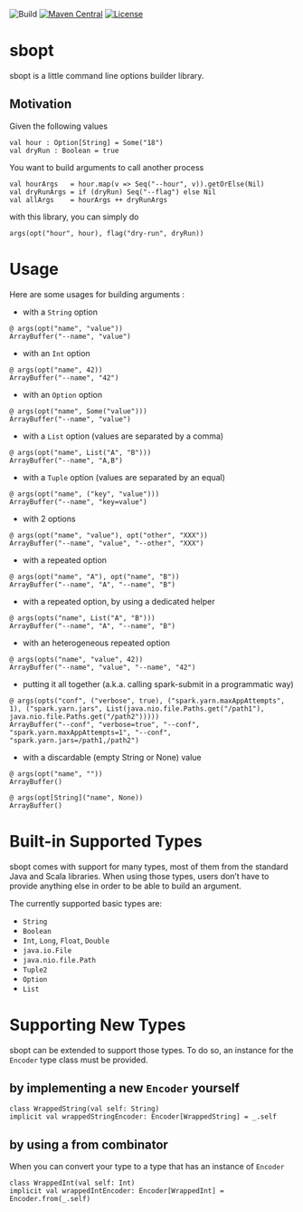 ![Build](https://github.com/YannMoisan/sbopt/actions/workflows/build.yml/badge.svg)
[![Maven Central](https://maven-badges.herokuapp.com/maven-central/com.yannmoisan/sbopt_2.12/badge.svg)](https://maven-badges.herokuapp.com/maven-central/com.yannmoisan/sbopt_2.12)
[![License](https://img.shields.io/github/license/yannmoisan/sbopt)](http://www.apache.org/licenses/LICENSE-2.0.html)

# sbopt

sbopt is a little command line options builder library.

## Motivation

Given the following values 

```
val hour : Option[String] = Some("18")
val dryRun : Boolean = true
```

You want to build arguments to call another process

```
val hourArgs   = hour.map(v => Seq("--hour", v)).getOrElse(Nil)
val dryRunArgs = if (dryRun) Seq("--flag") else Nil
val allArgs    = hourArgs ++ dryRunArgs
```

with this library, you can simply do

```
args(opt("hour", hour), flag("dry-run", dryRun))
```

# Usage

Here are some usages for building arguments :

- with a `String` option

```
@ args(opt("name", "value"))
ArrayBuffer("--name", "value")
```

- with an `Int` option

```
@ args(opt("name", 42))
ArrayBuffer("--name", "42")
```

- with an `Option` option

```
@ args(opt("name", Some("value")))
ArrayBuffer("--name", "value")
```

- with a `List` option (values are separated by a comma)

```
@ args(opt("name", List("A", "B")))
ArrayBuffer("--name", "A,B")
```

- with a `Tuple` option (values are separated by an equal)

```
@ args(opt("name", ("key", "value")))
ArrayBuffer("--name", "key=value")
```

- with 2 options

```
@ args(opt("name", "value"), opt("other", "XXX"))
ArrayBuffer("--name", "value", "--other", "XXX")
```

- with a repeated option

```
@ args(opt("name", "A"), opt("name", "B"))
ArrayBuffer("--name", "A", "--name", "B")
```

- with a repeated option, by using a dedicated helper

```
@ args(opts("name", List("A", "B")))
ArrayBuffer("--name", "A", "--name", "B")
```

- with an heterogeneous repeated option

```
@ args(opts("name", "value", 42))
ArrayBuffer("--name", "value", "--name", "42")
```

- putting it all together (a.k.a. calling spark-submit in a programmatic way)

```
@ args(opts("conf", ("verbose", true), ("spark.yarn.maxAppAttempts", 1), ("spark.yarn.jars", List(java.nio.file.Paths.get("/path1"), java.nio.file.Paths.get("/path2")))))
ArrayBuffer("--conf", "verbose=true", "--conf", "spark.yarn.maxAppAttempts=1", "--conf", "spark.yarn.jars=/path1,/path2")
```

- with a discardable (empty String or None) value

```
@ args(opt("name", ""))
ArrayBuffer()

@ args(opt[String]("name", None))
ArrayBuffer()
```

# Built-in Supported Types

sbopt comes with support for many types, most of them from the standard Java and Scala libraries. When using those types, users don’t have to provide anything else in order to be able to build an argument.

The currently supported basic types are:

- `String`
- `Boolean`
- `Int`, `Long`, `Float`, `Double`
- `java.io.File`
- `java.nio.file.Path`
- `Tuple2`
- `Option`
- `List`

# Supporting New Types

sbopt can be extended to support those types. To do so, an instance for the `Encoder` type class must be provided. 

## by implementing a new `Encoder` yourself

```
class WrappedString(val self: String)
implicit val wrappedStringEncoder: Encoder[WrappedString] = _.self
```

## by using a from combinator

When you can convert your type to a type that has an instance of `Encoder`

```
class WrappedInt(val self: Int)
implicit val wrappedIntEncoder: Encoder[WrappedInt] = Encoder.from(_.self)
```
